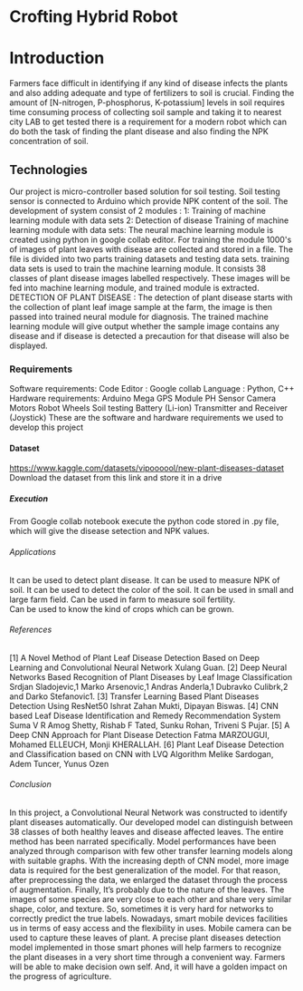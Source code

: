# Crofting Hybrid Robot

# Introduction
Farmers face difficult in identifying if any kind of disease infects the plants and also adding adequate and type of fertilizers to soil is crucial. Finding the amount of [N-nitrogen, P-phosphorus, K-potassium] levels in soil requires time consuming process of collecting soil sample and taking it to nearest city LAB to get tested there is a requirement for a modern robot which can do both the task of finding the plant disease and also finding the NPK concentration of soil.

## Technologies
Our project is micro-controller based solution for soil testing.
Soil testing sensor is connected to Arduino which provide NPK content of the soil. 
 The development of  system consist of 2 modules :
       1: Training of machine learning module with data sets
       2: Detection of disease 
Training of machine learning module with data sets: The neural machine learning module is created using  python in google collab editor.
For training the module 1000's of images of plant leaves with  disease  are collected and stored in a file. The file is divided into two parts training datasets and testing data sets. training data sets is used to train the machine learning module. It consists 38 classes of plant disease  images labelled respectively. These images will be fed into machine learning module, and trained module is extracted.
DETECTION OF PLANT DISEASE :
The detection of plant disease  starts with the collection of plant leaf image  sample at the farm, the image is then passed into trained neural module for diagnosis.
The trained machine learning module will give output whether the sample image contains any disease and if disease is detected a precaution for that disease will also be displayed.

### Requirements
Software requirements:
 Code Editor : Google collab 
 Language : Python, C++
Hardware requirements:
 Arduino Mega
 GPS Module
 PH Sensor
 Camera
 Motors
 Robot Wheels
 Soil testing 
 Battery (Li-ion) 
 Transmitter and Receiver (Joystick)
These are the software and hardware requirements we used to develop this project

#### Dataset
https://www.kaggle.com/datasets/vipoooool/new-plant-diseases-dataset
Download the dataset from this link and store it in a drive

##### Execution
From Google collab notebook execute the python code stored in .py file,
which will give the disease setection and NPK values.

###### Applications
It can be used to detect plant disease.
It can be used to measure NPK of soil.
It can be used to detect the color of the soil.
It can be used in small and large farm field. 
Can be used in farm to measure soil fertility.  
Can be used to know the kind of crops which can be grown. 

###### References
[1] A Novel Method of Plant Leaf Disease Detection Based on Deep Learning and 
Convolutional Neural Network Xulang Guan.
[2] Deep Neural Networks Based Recognition of Plant Diseases by Leaf Image 
Classification Srdjan Sladojevic,1 Marko Arsenovic,1 Andras Anderla,1 Dubravko 
Culibrk,2 and Darko Stefanovic1.
[3] Transfer Learning Based Plant Diseases Detection Using ResNet50 Ishrat Zahan Mukti, 
Dipayan Biswas.
[4] CNN based Leaf Disease Identification and Remedy Recommendation System Suma 
V R Amog Shetty, Rishab F Tated, Sunku Rohan, Triveni S Pujar.
[5] A Deep CNN Approach for Plant Disease Detection Fatma MARZOUGUI, Mohamed 
ELLEUCH, Monji KHERALLAH.
[6] Plant Leaf Disease Detection and Classification based on CNN with LVQ Algorithm 
Melike Sardogan, Adem Tuncer, Yunus Ozen

###### Conclusion
In this project, a Convolutional Neural Network was constructed to identify plant diseases automatically. Our developed model can distinguish between 38 classes of both healthy leaves and disease affected leaves. The entire method has been narrated specifically. Model performances have been analyzed through comparison with few other transfer learning models along with suitable graphs. With the increasing depth of CNN model, more image data is required for the best generalization of the model. For that reason, after preprocessing the data, we enlarged the dataset through the process of augmentation. Finally, It’s probably due to the nature of the leaves. The images of some species are very close to each other and share very similar shape, color, and texture. So, sometimes it is very hard for networks to correctly predict the true labels. Nowadays, smart mobile devices facilities us in terms of easy access and the flexibility in uses. Mobile camera can be used to capture these leaves of plant. A precise plant diseases detection model implemented in those smart phones will help farmers to recognize the plant diseases in a very short time through a convenient way. Farmers will be able to make decision own self. And, it will have a golden impact on the progress of agriculture.

